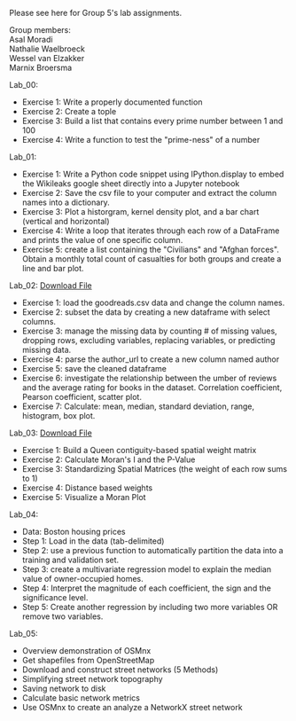 Please see here for Group 5's lab assignments. 

Group members: <br>
  Asal Moradi <br>
  Nathalie Waelbroeck <br>
  Wessel van Elzakker <br>
  Marnix Broersma <br>

Lab_00: 
- Exercise 1: Write a properly documented function
- Exercise 2: Create a tople
- Exercise 3: Build a list that contains every prime number between 1 and 100
- Exercise 4: Write a function to test the "prime-ness" of a number

Lab_01: 
- Exercise 1: Write a Python code snippet using IPython.display to embed the Wikileaks google sheet directly into a Jupyter notebook
- Exercise 2: Save the csv file to your computer and extract the column names into a dictionary.
- Exercise 3: Plot a historgram, kernel density plot, and a bar chart (vertical and horizontal)
- Exercise 4: Write a loop that iterates through each row of a DataFrame and prints the value of one specific column.
- Exercise 5: create a list containing the "Civilians" and "Afghan forces". Obtain a monthly total count of casualties for both groups and create a line and bar plot. 

Lab_02: <a href="Assignment 3_NW.ipynb">Download File</a>
- Exercise 1: load the goodreads.csv data and change the column names.
- Exercise 2: subset the data by creating a new dataframe with select columns.
- Exercise 3: manage the missing data by counting # of missing values, dropping rows, excluding variables, replacing variables, or predicting missing data.
- Exercise 4: parse the author_url to create a new column named author
- Exercise 5: save the cleaned dataframe
- Exercise 6: investigate the relationship between the umber of reviews and the average rating for books in the dataset. Correlation coefficient, Pearson coefficient, scatter plot. 
- Exercise 7: Calculate: mean, median, standard deviation, range, histogram, box plot. 

Lab_03: <a href="hw-04_Group5 Final.ipynb">Download File</a>
- Exercise 1: Build a Queen contiguity-based spatial weight matrix
- Exercise 2: Calculate Moran's I and the P-Value
- Exercise 3: Standardizing Spatial Matrices (the weight of each row sums to 1)
- Exercise 4: Distance based weights
- Exercise 5: Visualize a Moran Plot

Lab_04: 
- Data: Boston housing prices
- Step 1: Load in the data (tab-delimited)
- Step 2: use a previous function to automatically partition the data into a training and validation set.
- Step 3: create a multivariate regression model to explain the median value of owner-occupied homes.
- Step 4: Interpret the magnitude of each coefficient, the sign and the significance level.
- Step 5: Create another regression by including two more variables OR remove two variables. 

Lab_05: 
- Overview demonstration of OSMnx
- Get shapefiles from OpenStreetMap
- Download and construct street networks (5 Methods)
- Simplifying street network topography
- Saving network to disk
- Calculate basic network metrics
- Use OSMnx to create an analyze a NetworkX street network
